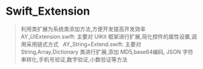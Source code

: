 # Swift_Extension
> 利用类扩展为系统类添加方法,方便开发提高开发效率  
> AY_UIExtension.swift: 主要对 UIKit 框架进行扩展,简化控件的属性设置,调用采用链式方式  
> AY_String+Extend.swift: 主要对 String,Array,Dictionary 类进行扩展,添加 MD5,base64编码, JSON 字符串转化,手机号验证,数字验证,小数验证等方法
